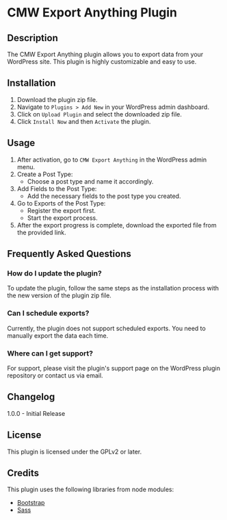 # CMW Export Anything Plugin

## Description
The CMW Export Anything plugin allows you to export data from your WordPress site. This plugin is highly customizable and easy to use.

## Installation
1. Download the plugin zip file.
2. Navigate to `Plugins > Add New` in your WordPress admin dashboard.
3. Click on `Upload Plugin` and select the downloaded zip file.
4. Click `Install Now` and then `Activate` the plugin.

## Usage
1. After activation, go to `CMW Export Anything` in the WordPress admin menu.
2. Create a Post Type:
   - Choose a post type and name it accordingly.
3. Add Fields to the Post Type:
   - Add the necessary fields to the post type you created.
4. Go to Exports of the Post Type:
   - Register the export first.
   - Start the export process.
5. After the export progress is complete, download the exported file from the provided link.

## Frequently Asked Questions

### How do I update the plugin?
To update the plugin, follow the same steps as the installation process with the new version of the plugin zip file.

### Can I schedule exports?
Currently, the plugin does not support scheduled exports. You need to manually export the data each time.

### Where can I get support?
For support, please visit the plugin's support page on the WordPress plugin repository or contact us via email.

## Changelog
1.0.0 - Initial Release

## License
This plugin is licensed under the GPLv2 or later.

## Credits
This plugin uses the following libraries from node modules:
- [Bootstrap](https://www.npmjs.com/package/bootstrap)
- [Sass](https://www.npmjs.com/package/sass)
